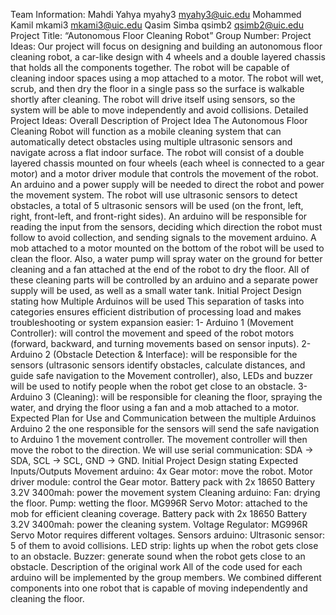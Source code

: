 Team Information:
Mahdi Yahya			myahy3	myahy3@uic.edu
Mohammed Kamil		mkami3	mkami3@uic.edu
Qasim Simba			qsimb2		qsimb2@uic.edu
Project Title:
“Autonomous Floor Cleaning Robot”
Group Number:
Project Ideas:
Our project will focus on designing and building an autonomous floor cleaning robot, a car-like design with 4 wheels and a double layered chassis that holds all the components together. The robot will be capable of cleaning indoor spaces using a mop attached to a motor. The robot will wet, scrub, and then dry the floor in a single pass so the surface is walkable shortly after cleaning. The robot will drive itself using sensors, so the system will be able to move independently and avoid collisions.
Detailed Project Ideas:
Overall Description of Project Idea
The Autonomous Floor Cleaning Robot will function as a mobile cleaning system that can automatically detect obstacles using multiple ultrasonic sensors and navigate across a flat indoor surface. The robot will consist of a double layered chassis mounted on four wheels (each wheel is connected to a gear motor) and a motor driver module that controls the movement of the robot. An arduino and a power supply will be needed to direct the robot and power the movement system.
The robot will use ultrasonic sensors to detect obstacles, a total of 5 ultrasonic sensors will be used (on the front, left, right, front-left, and front-right sides). An arduino will be responsible for reading the input from the sensors, deciding which direction the robot must follow to avoid collection, and sending signals to the movement arduino. 
A mob attached to a motor mounted on the bottom of the robot will be used to clean the floor. Also, a water pump will spray water on the ground for better cleaning and a fan attached at the end of the robot to dry the floor. All of these cleaning parts will be controlled by an arduino and a separate power supply will be used, as well as a small water tank.
Initial Project Design stating how Multiple Arduinos will be used
This separation of tasks into categories ensures efficient distribution of processing load and makes troubleshooting or system expansion easier:
1- Arduino 1 (Movement Controller): will control the movement and speed of the robot motors (forward, backward, and turning movements based on sensor inputs).
2-Arduino 2 (Obstacle Detection & Interface): will be responsible for the sensors (ultrasonic sensors identify obstacles, calculate distances, and guide safe navigation to the Movement controller), also, LEDs and buzzer will be used to notify people when the robot get close to an obstacle.
3-Arduino 3 (Cleaning): will be responsible for cleaning the floor, spraying the water, and drying the floor using a fan and a mob attached to a motor.
Expected Plan for Use and Communication between the multiple Arduinos
Arduino 2 the one responsible for the sensors will send the safe navigation to Arduino 1 the movement controller. The movement controller will then move the robot to the direction. We will use serial communication: SDA → SDA, SCL → SCL, GND → GND. 
Initial Project Design stating Expected Inputs/Outputs
Movement arduino: 
4x Gear motor: move the robot.
Motor driver module: control the Gear motor.
Battery pack with 2x 18650 Battery 3.2V 3400mah: power the movement system
Cleaning arduino:
Fan: drying the floor.
Pump: wetting the floor.
MG996R Servo Motor: attached to the mob for efficient cleaning coverage.
Battery pack with 2x 18650 Battery 3.2V 3400mah: power the cleaning system.
Voltage Regulator: MG996R Servo Motor requires different voltages.
Sensors arduino:
Ultrasonic sensor: 5 of them to avoid collisions.
LED strip: lights up when the robot gets close to an obstacle.
Buzzer: generate sound when the robot gets close to an obstacle.
Description of the original work
All of the code used for each arduino will be implemented by the group members. We combined different components into one robot that is capable of moving independently and cleaning the floor.
